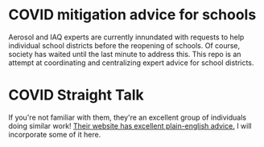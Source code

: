 # COVID mitigation advice for schools

Aerosol and IAQ experts are currently innundated with requests to help individual school districts before the reopening of schools. Of course, society has waited until the last minute to address this. This repo is an attempt at coordinating and centralizing expert advice for school districts.


# COVID Straight Talk

If you're not familiar with them, they're an excellent group of individuals doing similar work! [Their website has excellent plain-english advice.](https://covidstraighttalk.org/) I will incorporate some of it here.
